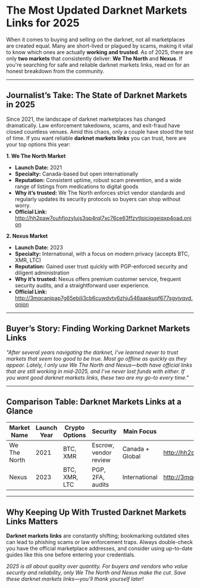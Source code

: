 # The Most Updated Darknet Markets Links for 2025

When it comes to buying and selling on the darknet, not all marketplaces are created equal. Many are short-lived or plagued by scams, making it vital to know which ones are actually **working and trusted**. As of 2025, there are only **two markets** that consistently deliver: **We The North** and **Nexus**. If you're searching for safe and reliable darknet markets links, read on for an honest breakdown from the community.

---

## Journalist’s Take: The State of Darknet Markets in 2025

Since 2021, the landscape of darknet marketplaces has changed dramatically. Law enforcement takedowns, scams, and exit-fraud have closed countless venues. Amid this chaos, only a couple have stood the test of time. If you want reliable **darknet markets links** you can trust, here are your top options this year:

**1. We The North Market**  
- **Launch Date:** 2021  
- **Specialty:** Canada-based but open internationally  
- **Reputation:** Consistent uptime, robust scam prevention, and a wide range of listings from medications to digital goods  
- **Why it’s trusted:** We The North enforces strict vendor standards and regularly updates its security protocols so buyers can shop without worry.  
- **Official Link:** http://hh2paw7ouhfjozylujs3qp4rql7xc76ce63ffzvtlpicjqgeiqxp4oad.onion

**2. Nexus Market**  
- **Launch Date:** 2023  
- **Specialty:** International, with a focus on modern privacy (accepts BTC, XMR, LTC)  
- **Reputation:** Gained user trust quickly with PGP-enforced security and diligent administration  
- **Why it’s trusted:** Nexus offers premium customer service, frequent security audits, and a straightforward user experience.  
- **Official Link:** http://3mqcanipap7g65ebjlj3cb6cuwdvtv6zhju546aapkuqf677sgyiyqyd.onion

---

## Buyer’s Story: Finding Working Darknet Markets Links

*"After several years navigating the darknet, I've learned never to trust markets that seem too good to be true. Most go offline as quickly as they appear. Lately, I only use We The North and Nexus—both have official links that are still working in mid-2025, and I’ve never lost funds with either. If you want good darknet markets links, these two are my go-to every time."*

---

## Comparison Table: Darknet Markets Links at a Glance

| Market Name    | Launch Year | Crypto Options      | Security          | Main Focus         | Official Link      |
|---------------- | ------------- | -------------------- | ------------------- | -------------------- | --------------------|
| We The North   | 2021        | BTC, XMR           | Escrow, vendor review | Canada + Global   | http://hh2paw7ouhfjozylujs3qp4rql7xc76ce63ffzvtlpicjqgeiqxp4oad.onion     |
| Nexus          | 2023        | BTC, XMR, LTC      | PGP, 2FA, audits  | International      | http://3mqcanipap7g65ebjlj3cb6cuwdvtv6zhju546aapkuqf677sgyiyqyd.onion            |

---

## Why Keeping Up With Trusted Darknet Markets Links Matters

**Darknet markets links** are constantly shifting; bookmarking outdated sites can lead to phishing scams or law enforcement traps. Always double-check you have the official marketplace addresses, and consider using up-to-date guides like this one before entering your credentials.

*2025 is all about quality over quantity. For buyers and vendors who value security and reliability, only We The North and Nexus make the cut. Save these darknet markets links—you’ll thank yourself later!*
